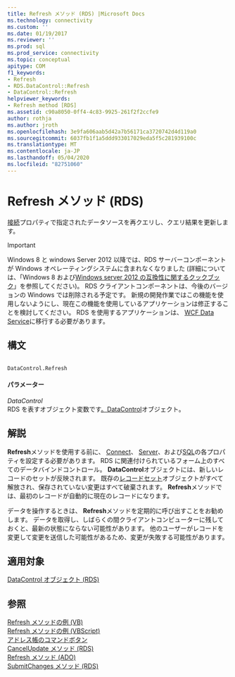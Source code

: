 ```yaml
---
title: Refresh メソッド (RDS) |Microsoft Docs
ms.technology: connectivity
ms.custom: ''
ms.date: 01/19/2017
ms.reviewer: ''
ms.prod: sql
ms.prod_service: connectivity
ms.topic: conceptual
apitype: COM
f1_keywords:
- Refresh
- RDS.DataControl::Refresh
- DataControl::Refresh
helpviewer_keywords:
- Refresh method [RDS]
ms.assetid: c90a8050-0ff4-4c83-9925-261f2f2ccfe9
author: rothja
ms.author: jroth
ms.openlocfilehash: 3e9fa606aab5d42a7b56171ca3720742d4d119a0
ms.sourcegitcommit: 6037fb1f1a5ddd933017029eda5f5c281939100c
ms.translationtype: MT
ms.contentlocale: ja-JP
ms.lasthandoff: 05/04/2020
ms.locfileid: "82751060"
---
```

# <a name="refresh-method-rds"></a>Refresh メソッド (RDS)
[接続](../../../ado/reference/rds-api/connect-property-rds.md)プロパティで指定されたデータソースを再クエリし、クエリ結果を更新します。  
  
> [!IMPORTANT]
>  Windows 8 と windows Server 2012 以降では、RDS サーバーコンポーネントが Windows オペレーティングシステムに含まれなくなりました (詳細については、「Windows 8 および[Windows server 2012 の互換性に関するクックブック](https://www.microsoft.com/download/details.aspx?id=27416)」を参照してください)。 RDS クライアントコンポーネントは、今後のバージョンの Windows では削除される予定です。 新規の開発作業ではこの機能を使用しないようにし、現在この機能を使用しているアプリケーションは修正することを検討してください。 RDS を使用するアプリケーションは、 [WCF Data Service](https://go.microsoft.com/fwlink/?LinkId=199565)に移行する必要があります。  
  
## <a name="syntax"></a>構文  
  
```  
  
DataControl.Refresh  
```  
  
#### <a name="parameters"></a>パラメーター  
 *DataControl*  
 RDS を表すオブジェクト変数です[。DataControl](../../../ado/reference/rds-api/datacontrol-object-rds.md)オブジェクト。  
  
## <a name="remarks"></a>解説  
 **Refresh**メソッドを使用する前に、 [Connect](../../../ado/reference/rds-api/connect-property-rds.md)、 [Server](../../../ado/reference/rds-api/server-property-rds.md)、および[SQL](../../../ado/reference/rds-api/sql-property.md)の各プロパティを設定する必要があります。 RDS に関連付けられているフォーム上のすべてのデータバインドコントロール。 **DataControl**オブジェクトには、新しいレコードのセットが反映されます。 既存の[レコードセット](../../../ado/reference/ado-api/recordset-object-ado.md)オブジェクトがすべて解放され、保存されていない変更はすべて破棄されます。 **Refresh**メソッドでは、最初のレコードが自動的に現在のレコードになります。  
  
 データを操作するときは、 **Refresh**メソッドを定期的に呼び出すことをお勧めします。 データを取得し、しばらくの間クライアントコンピューターに残しておくと、最新の状態にならない可能性があります。 他のユーザーがレコードを変更して変更を送信した可能性があるため、変更が失敗する可能性があります。  
  
## <a name="applies-to"></a>適用対象  
 [DataControl オブジェクト (RDS)](../../../ado/reference/rds-api/datacontrol-object-rds.md)  
  
## <a name="see-also"></a>参照  
 [Refresh メソッドの例 (VB)](../../../ado/reference/ado-api/refresh-method-example-vb.md)   
 [Refresh メソッドの例 (VBScript)](../../../ado/reference/rds-api/refresh-method-example-vbscript.md)   
 [アドレス帳のコマンドボタン](../../../ado/guide/remote-data-service/address-book-command-buttons.md)   
 [CancelUpdate メソッド (RDS)](../../../ado/reference/rds-api/cancelupdate-method-rds.md)   
 [Refresh メソッド (ADO)](../../../ado/reference/ado-api/refresh-method-ado.md)   
 [SubmitChanges メソッド (RDS)](../../../ado/reference/rds-api/submitchanges-method-rds.md)


